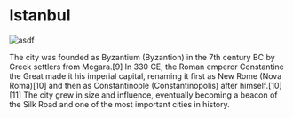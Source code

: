 # Istanbul

![asdf](https://images.unsplash.com/photo-1524231757912-21f4fe3a7200?ixlib=rb-1.2.1&ixid=MnwxMjA3fDB8MHxwaG90by1wYWdlfHx8fGVufDB8fHx8&auto=format&fit=crop&w=2071&q=80)

The city was founded as Byzantium (Byzantion) in the 7th century BC by 
Greek settlers from Megara.[9] In 330 CE, the Roman emperor Constantine 
the Great made it his imperial capital, renaming it first as New Rome 
(Nova Roma)[10] and then as Constantinople (Constantinopolis) after 
himself.[10][11] The city grew in size and influence, eventually becoming 
a beacon of the Silk Road and one of the most important cities in history.
